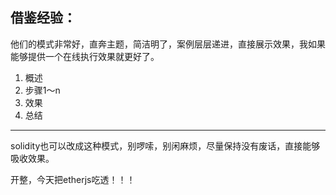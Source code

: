 ## 借鉴经验：



他们的模式非常好，直奔主题，简洁明了，案例层层递进，直接展示效果，我如果能够提供一个在线执行效果就更好了。



1. 概述
2. 步骤1～n
3. 效果
4. 总结





---

solidity也可以改成这种模式，别啰嗦，别闲麻烦，尽量保持没有废话，直接能够吸收效果。



开整，今天把etherjs吃透！！！
